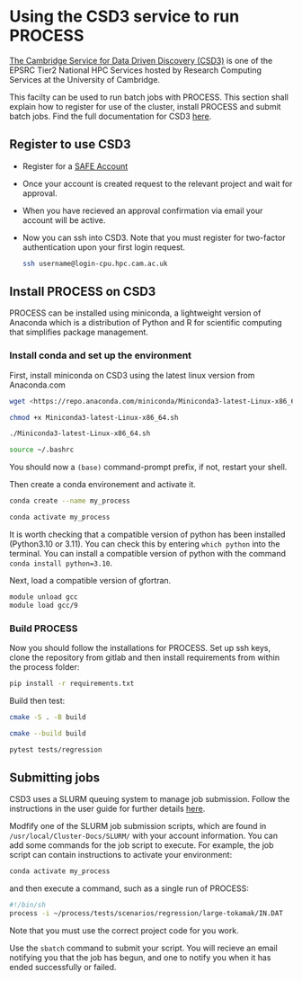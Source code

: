 # Using the CSD3 service to run PROCESS

[The Cambridge Service for Data Driven Discovery (CSD3)](https://www.hpc.cam.ac.uk/high-performance-computing) is one of the EPSRC Tier2 National HPC Services hosted by Research Computing Services at the University of Cambridge.

This facilty can be used to run batch jobs with PROCESS. This section shall explain how to register for use of the cluster, install PROCESS and submit batch jobs. Find the full documentation for CSD3 [here](https://docs.hpc.cam.ac.uk/hpc/index.html).

## Register to use CSD3

- Register for a [SAFE Account](https://epcced.github.io/safe-docs/safe-for-users/)
- Once your account is created request to the relevant project and wait for approval.
- When you have recieved an approval confirmation via email your account will be active.
- Now you can ssh into CSD3. Note that you must register for two-factor authentication upon your first login request.

    ```bash
    ssh username@login-cpu.hpc.cam.ac.uk
    ```

## Install PROCESS on CSD3

PROCESS can be installed using miniconda, a lightweight version of Anaconda which is a distribution of Python and R for scientific computing that simplifies package management.

### Install conda and set up the environment

First, install miniconda on CSD3 using the latest linux version from Anaconda.com

``` bash
wget <https://repo.anaconda.com/miniconda/Miniconda3-latest-Linux-x86_64.sh>

chmod +x Miniconda3-latest-Linux-x86_64.sh

./Miniconda3-latest-Linux-x86_64.sh

source ~/.bashrc
```

You should now a `(base)` command-prompt prefix, if not, restart your shell.

Then create a conda environement and activate it.

``` bash
conda create --name my_process

conda activate my_process
```

It is worth checking that a compatible version of python has been installed (Python3.10 or 3.11). You can check this by entering `which python` into the terminal. You can install a compatible version of python with the command `conda install python=3.10`.

Next, load a compatible version of gfortran.

```bash
module unload gcc
module load gcc/9
```

### Build PROCESS

Now you should follow the installations for PROCESS. Set up ssh keys, clone the repository from gitlab and then install requirements from within the process folder:

```bash
pip install -r requirements.txt
```

Build then test:

```bash
cmake -S . -B build

cmake --build build

pytest tests/regression
```

## Submitting jobs

CSD3 uses a SLURM queuing system to manage job submission. Follow the instructions in the user guide for further details [here](https://docs.hpc.cam.ac.uk/hpc/user-guide/batch.html).

Modfify one of the SLURM job submission scripts, which are found in `/usr/local/Cluster-Docs/SLURM/` with your account information. You can add some commands for the job script to execute. For example, the job script can contain instructions to activate your environment:

``` bash
conda activate my_process
```

and then execute a command, such as a single run of PROCESS:

```bash
#!/bin/sh
process -i ~/process/tests/scenarios/regression/large-tokamak/IN.DAT
```

Note that you must use the correct project code for you work.

Use the `sbatch` command to submit your script. You will recieve an email notifying you that the job has begun, and one to notify you when it has ended successfully or failed.
